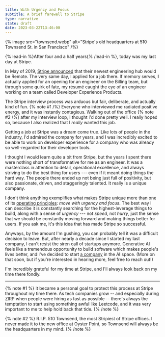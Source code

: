 ```yaml
---
title: With Urgency and Focus
subtitle: A brief farewell to Stripe
type: narrative
state: draft
date: 2023-03-22T13:46:00
---
```


{% image src="townsend.webp" alt="Stripe's old headquarters at 510 Townsend St. in San Francisco" /%}

{% lead-in %}After four and a half years{% /lead-in %}, today was my last day at Stripe.

In May of 2019, [Stripe announced](https://stripe.com/blog/remote-hub) that their newest engineering hub would be Remote. The very same day, I applied for a job there. If memory serves, I actually applied for an opening for an engineer on the Billing team, but through some quirk of fate, my résumé caught the eye of an engineer working on a team called Developer Experience Products.

The Stripe interview process was arduous but fair, deliberate, and actually kind of fun. {% note #1 /%} Everyone who interviewed me radiated positive energy, and it was instantly contagious. Walking out of the office {% note #2 /%} after my interview loop, I thought I'd done pretty well. I really hoped so, because I also realized that I _really_ wanted this job.

Getting a job at Stripe was a dream come true. Like lots of people in the industry, I'd admired the company for years, and I was incredibly excited to be able to work on developer experience for a company who was already so well-regarded for their developer tools.

I thought I would learn quite a bit from Stripe, but the years I spent there were nothing short of transformative for me as an engineer. It was a masterclass in attention to detail, operational excellence, and always striving to do the best thing for users --- even if it meant doing things the hard way. The people there ended up not being just full of positivity, but also passionate, driven, and staggeringly talented. It really is a unique company.

I don't think anything exemplifies what makes Stripe unique more than one of its [operating principles](https://stripe.com/jobs/culture): _move with urgency and focus_. The best way I can describe it is constantly searching for the highest-leverage things to build, along with a sense of _urgency_ --- not _speed_, not _hurry_, just the sense that we should be constantly moving forward and making things better for users. If you ask me, it's this idea that has made Stripe so successful.

Anyways, by the amount I'm gushing, you can probably tell it was a difficult decision to leave. But, after nearly a decade since I started my last company, I can't resist the siren call of startups anymore. Generative AI feels like a tremendous opportunity to build software which makes people's lives better, and I've decided to start [a company](https://ardent.ai) in the AI space. (More on that soon, but if you're interested in hearing more, feel free to reach out!)

I'm incredibly grateful for my time at Stripe, and I'll always look back on my time there fondly.

---

{% note #1 %}
It became a personal goal to protect this process at Stripe throughout my time there. As tech companies grow -- and especially during ZIRP when people were hiring as fast as possible -- there's always the temptation to start using something awful like Leetcode, and it was very important to me to help hold back that tide.
{% /note %}

{% note #2 %}
R.I.P. 510 Townsend, the most Stripiest of Stripe offices. I never made it to the new office at Oyster Point, so Townsend will always be the headquarters in my mind.
{% /note %}
